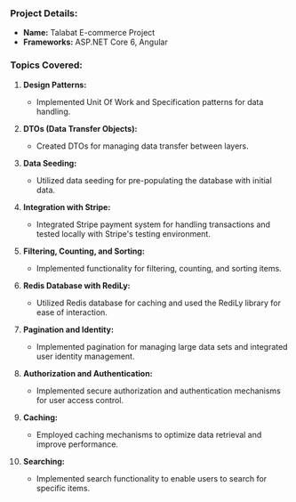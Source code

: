 
### Project Details:
- **Name:** Talabat E-commerce Project
- **Frameworks:** ASP.NET Core 6, Angular

### Topics Covered:
1. **Design Patterns:**
   - Implemented Unit Of Work and Specification patterns for data handling.

2. **DTOs (Data Transfer Objects):**
   - Created DTOs for managing data transfer between layers.

3. **Data Seeding:**
   - Utilized data seeding for pre-populating the database with initial data.

4. **Integration with Stripe:**
   - Integrated Stripe payment system for handling transactions and tested locally with Stripe's testing environment.

5. **Filtering, Counting, and Sorting:**
   - Implemented functionality for filtering, counting, and sorting items.

6. **Redis Database with RediLy:**
   - Utilized Redis database for caching and used the RediLy library for ease of interaction.

7. **Pagination and Identity:**
   - Implemented pagination for managing large data sets and integrated user identity management.

8. **Authorization and Authentication:**
   - Implemented secure authorization and authentication mechanisms for user access control.

9. **Caching:**
   - Employed caching mechanisms to optimize data retrieval and improve performance.

10. **Searching:**
    - Implemented search functionality to enable users to search for specific items.

